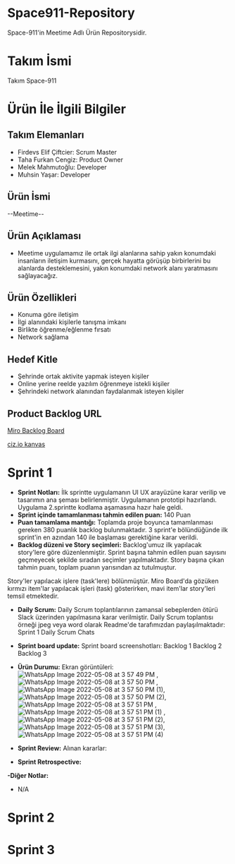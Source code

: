# Space911-Repository
Space-911'in Meetime Adlı Ürün Repositorysidir.

# Takım İsmi
Takım Space-911

# Ürün İle İlgili Bilgiler
   
## Takım Elemanları

* Firdevs Elif Çiftcier: Scrum Master
* Taha Furkan Cengiz: Product Owner
* Melek Mahmutoğlu: Developer
* Muhsin Yaşar: Developer 

## Ürün İsmi
 --Meetime--

## Ürün Açıklaması
* Meetime uygulamamız ile ortak ilgi alanlarına sahip yakın konumdaki insanların iletişim kurmasını, gerçek hayatta görüşüp birbirlerini bu alanlarda desteklemesini, yakın konumdaki network alanı yaratmasını sağlayacağız. 

## Ürün Özellikleri

* Konuma göre iletişim
* İlgi alanındaki kişilerle tanışma imkanı
* Birlikte öğrenme/eğlenme fırsatı
* Network sağlama 

## Hedef Kitle
* Şehrinde ortak aktivite yapmak isteyen kişiler 
* Online yerine reelde yazılım öğrenmeye istekli kişiler
* Şehrindeki network alanından faydalanmak isteyen kişiler

## Product Backlog URL

[Miro Backlog Board](https://miro.com/app/board/uXjVO6AgV6o=/)

[ciz.io kanvas](https://app.ciz.io/canvases/space911-yalin-kanvas/lean-canvas/preview )

# Sprint 1
* **Sprint Notları:** İlk sprintte uygulamanın UI UX arayüzüne karar verilip ve tasarımın ana şeması belirlenmiştir. Uygulamanın prototipi hazırlandı. Uygulama 2.sprintte kodlama aşamasına hazır hale geldi.
* **Sprint içinde tamamlanması tahmin edilen puan:** 140 Puan
* **Puan tamamlama mantığı:** Toplamda proje boyunca tamamlanması gereken 380 puanlık backlog bulunmaktadır. 3 sprint'e bölündüğünde ilk sprint'in en azından 140 ile başlaması gerektiğine karar verildi.
* **Backlog düzeni ve Story seçimleri:** Backlog'umuz ilk yapılacak story'lere göre düzenlenmiştir. Sprint başına tahmin edilen puan sayısını geçmeyecek şekilde sıradan seçimler yapılmaktadır. Story başına çıkan tahmin puanı, toplam puanın yarısından az tutulmuştur.

Story'ler yapılacak işlere (task'lere) bölünmüştür. Miro Board'da gözüken kırmızı item'lar yapılacak işleri (task) gösterirken, mavi item'lar story'leri temsil etmektedir.
* **Daily Scrum:** Daily Scrum toplantılarının zamansal sebeplerden ötürü Slack üzerinden yapılmasına karar verilmiştir. Daily Scrum toplantısı örneği jpeg veya word olarak Readme'de tarafımızdan paylaşılmaktadır: Sprint 1 Daily Scrum Chats
* **Sprint board update:** Sprint board screenshotları: Backlog 1 Backlog 2 Backlog 3
* **Ürün Durumu:** Ekran görüntüleri: ![WhatsApp Image 2022-05-08 at 3 57 49 PM](https://user-images.githubusercontent.com/85318885/167298162-11ae95ab-b995-40db-9e80-4a61ce90b654.jpeg) , ![WhatsApp Image 2022-05-08 at 3 57 50 PM](https://user-images.githubusercontent.com/85318885/167298209-ad3d30e5-b852-4287-a9ad-5cdabe44e3c0.jpeg)
, ![WhatsApp Image 2022-05-08 at 3 57 50 PM (1)](https://user-images.githubusercontent.com/85318885/167298221-89e510c2-33c3-4d2b-9f58-29ac27097ea6.jpeg), ![WhatsApp Image 2022-05-08 at 3 57 50 PM (2)](https://user-images.githubusercontent.com/85318885/167298230-42396f9f-eec6-4c8e-9b76-a15b08775f7a.jpeg), ![WhatsApp Image 2022-05-08 at 3 57 51 PM](https://user-images.githubusercontent.com/85318885/167298247-450886da-ad51-4c6f-bedc-daad2da4cf9b.jpeg) , ![WhatsApp Image 2022-05-08 at 3 57 51 PM (1)](https://user-images.githubusercontent.com/85318885/167298264-93dae673-7228-4120-a426-ac4c0e60802c.jpeg) , ![WhatsApp Image 2022-05-08 at 3 57 51 PM (2)](https://user-images.githubusercontent.com/85318885/167298274-d38f9e3b-ff27-4293-b917-e53d1758f541.jpeg), 
![WhatsApp Image 2022-05-08 at 3 57 51 PM (3)](https://user-images.githubusercontent.com/85318885/167298287-4fb3d037-f474-43bb-997a-ab7f4562c772.jpeg), ![WhatsApp Image 2022-05-08 at 3 57 51 PM (4)](https://user-images.githubusercontent.com/85318885/167298291-2947ec7a-6e2a-44a0-be40-58d58a0dbbef.jpeg)

* **Sprint Review:** Alınan kararlar: 
* **Sprint Retrospective:**

**-Diğer Notlar:**
* N/A

# Sprint 2

# Sprint 3
